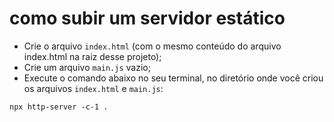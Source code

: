 # como subir um servidor estático
- Crie o arquivo `index.html` (com o mesmo conteúdo do arquivo index.html na raiz desse projeto);
- Crie um arquivo `main.js` vazio;
- Execute o comando abaixo no seu terminal, no diretório onde você criou os arquivos `index.html` e `main.js`:

```
npx http-server -c-1 .